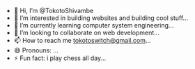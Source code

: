 - 👋 Hi, I’m @TokotoShivambe
- 👀 I’m interested in building websites and building cool stuff...
- 🌱 I’m currently learning computer system engineering...
- 💞️ I’m looking to collaborate on web development...
- 📫 How to reach me tokotoswitch@gmail.com...
- 😄 Pronouns: ...
- ⚡ Fun fact: i play chess all day...

<!---
TokotoShivambe/TokotoShivambe is a ✨ special ✨ repository because its `README.md` (this file) appears on your GitHub profile.
You can click the Preview link to take a look at your changes.
--->
